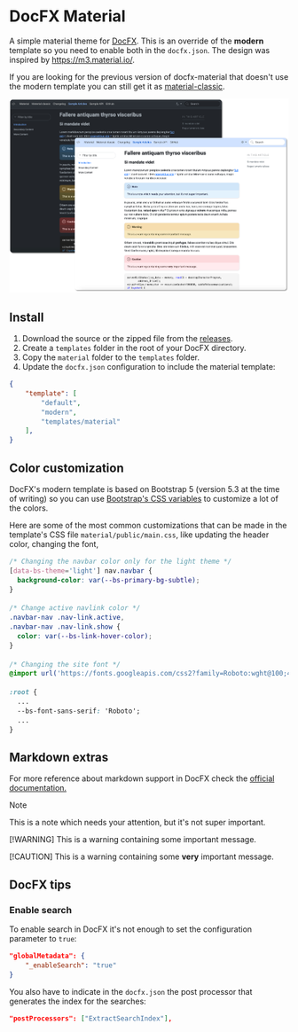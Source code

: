 # DocFX Material

A simple material theme for [DocFX](https://dotnet.github.io/docfx/). This is an
override of the **modern** template so you need to enable both in the `docfx.json`.
The design was inspired by https://m3.material.io/.

If you are looking for the previous version of docfx-material that doesn't use the
modern template you can still get it as [material-classic](./classic.md).

![DocFX Material Site](./images/docfx-screenshot.png)

## Install

1. Download the source or the zipped file from the [releases](https://github.com/ovasquez/docfx-material/releases).
2. Create a `templates` folder in the root of your DocFX directory.
3. Copy the `material` folder to the `templates` folder.
4. Update the `docfx.json` configuration to include the material template:
```json
{
    "template": [
        "default",
        "modern",
        "templates/material"
    ],
}
```

## Color customization

DocFX's modern template is based on Bootstrap 5 (version 5.3 at the time of writing)
so you can use [Bootstrap's CSS variables](https://getbootstrap.com/docs/5.3/customize/css-variables/)
to customize a lot of the colors.

Here are some of the most common customizations that can be made in the template's
CSS file `material/public/main.css`, like updating the header color, changing the font,


```css
/* Changing the navbar color only for the light theme */
[data-bs-theme='light'] nav.navbar {
  background-color: var(--bs-primary-bg-subtle);
}

/* Change active navlink color */
.navbar-nav .nav-link.active,
.navbar-nav .nav-link.show {
  color: var(--bs-link-hover-color);
}

/* Changing the site font */
@import url('https://fonts.googleapis.com/css2?family=Roboto:wght@100;400;700&display=swap');

:root {
  ...
  --bs-font-sans-serif: 'Roboto';
  ...
}

```

## Markdown extras

For more reference about markdown support in DocFX check the
[official documentation.](https://dotnet.github.io/docfx/docs/markdown.html) 

> [!NOTE]
> This is a note which needs your attention, but it's not super important.
>
> [!WARNING]
> This is a warning containing some important message.
>
> [!CAUTION]
> This is a warning containing some **very** important message.

## DocFX tips

### Enable search

To enable search in DocFX it's not enough to set the configuration parameter to `true`:

```json
"globalMetadata": {
    "_enableSearch": "true"
}
```

You also have to indicate in the `docfx.json` the post processor that generates the index for the searches:

```json
"postProcessors": ["ExtractSearchIndex"],
```
